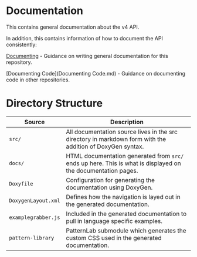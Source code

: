 Documentation
=============

This contains general documentation about the v4 API.

In addition, this contains information of how to document the API consistently:

[Documenting](Documenting.md) - Guidance on writing general documentation for this repository.

[Documenting Code](Documenting Code.md) - Guidance on documenting code in other repositories.

# Directory Structure

| Source  | Description |
| ------- | ----------- |
| `src/`  | All documentation source lives in the src directory in markdown form with the addition of DoxyGen syntax. |
| `docs/` | HTML documentation generated from `src/` ends up here. This is what is displayed on the documentation pages. |
| `Doxyfile` | Configuration for generating the documentation using DoxyGen. |
| `DoxygenLayout.xml` | Defines how the navigation is layed out in the generated documentation. |
| `examplegrabber.js` | Included in the generated documentation to pull in language specific examples. |
| `pattern-library` | PatternLab submodule which generates the custom CSS used in the generated documentation. |